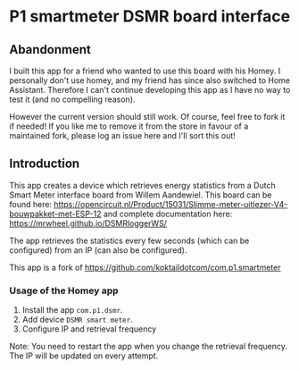 # P1 smartmeter DSMR board interface

## Abandonment
I built this app for a friend who wanted to use this board with his Homey. I personally don't use homey, and my friend has since also switched to Home Assistant. Therefore I can't continue developing this app as I have no way to test it (and no compelling reason).

However the current version should still work. Of course, feel free to fork it if needed! If you like me to remove it from the store in favour of a maintained fork, please log an issue here and I'll sort this out!

## Introduction
This app creates a device which retrieves energy statistics from a Dutch Smart Meter interface board from Willem Aandewiel. This board can be found here: https://opencircuit.nl/Product/15031/Slimme-meter-uitlezer-V4-bouwpakket-met-ESP-12 and complete documentation here: https://mrwheel.github.io/DSMRloggerWS/

The app retrieves the statistics every few seconds (which can be configured) from an IP (can also be configured).

This app is a fork of https://github.com/koktaildotcom/com.p1.smartmeter

### Usage of the Homey app
1. Install the app `com.p1.dsmr`.
2. Add device `DSMR smart meter`.
3. Configure IP and retrieval frequency

Note: You need to restart the app when you change the retrieval frequency. The IP will be updated on every attempt.
